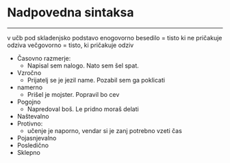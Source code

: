 # Nadpovedna sintaksa
---
v učb pod skladenjsko podstavo
enogovorno besedilo = tisto ki ne pričakuje odziva
večgovorno = tisto, ki pričakuje odziv
- Časovno razmerje:
	- Napisal sem nalogo. Nato sem šel spat.
- Vzročno
	- Prijatelj se je jezil name. Pozabil sem ga poklicati
- namerno
	- Prišel je mojster. Popravil bo cev
- Pogojno
	- Napredoval boš. Le pridno moraš delati
- Naštevalno
- Protivno:
	- učenje je naporno, vendar si je zanj potrebno vzeti čas
- Pojasnjevalno
- Posledično
- Sklepno